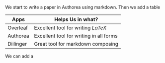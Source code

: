 We start to write a paper in Authorea using markdown. Then we add a table 

| Apps | Helps Us in what? |
|------|-------------------|
| Overleaf | Excellent tool for writing $LaTeX$ |
| Authorea | Excellent tool for writing in all forms |
| Diilinger | Great tool for markdown composing |

We can add a